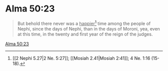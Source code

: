 # Alma 50:23

> But behold there never was a <u>happier</u>[^a] time among the people of Nephi, since the days of Nephi, than in the days of Moroni, yea, even at this time, in the twenty and first year of the reign of the judges.

[Alma 50:23](https://www.churchofjesuschrist.org/study/scriptures/bofm/alma/50?lang=eng&id=p23#p23)


[^a]: [[2 Nephi 5.27|2 Ne. 5:27]]; [[Mosiah 2.41|Mosiah 2:41]]; 4 Ne. 1:16 (15-18).
